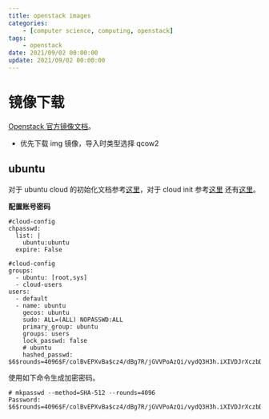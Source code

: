```yaml
---
title: openstack images
categories: 
	- [computer science, computing, openstack]
tags:
	- openstack
date: 2021/09/02 00:00:00
update: 2021/09/02 00:00:00
---
```


# 镜像下载

[Openstack 官方镜像文档](https://docs.openstack.org/image-guide/obtain-images.html)。

- 优先下载 img 镜像，导入时类型选择 qcow2

## ubuntu

对于 ubuntu cloud 的初始化文档参考[这里](https://help.ubuntu.com/community/CloudInit)，对于 cloud init 参考[这里](https://cloud-init.io/) 还有[这里](https://cloudinit.readthedocs.io/en/latest/topics/examples.html)。

**配置账号密码**

```shell
#cloud-config
chpasswd:
  list: |
    ubuntu:ubuntu
  expire: False
```

```shell
#cloud-config
groups:
  - ubuntu: [root,sys]
  - cloud-users
users:
  - default
  - name: ubuntu
    gecos: ubuntu
    sudo: ALL=(ALL) NOPASSWD:ALL
    primary_group: ubuntu
    groups: users
    lock_passwd: false
    # ubuntu
    hashed_passwd: $6$rounds=4096$F/colBvEPXvBa$cz4/dBg7R/jGVVPoAzQi/vydQ3H3h.iXIVDJrXczbDfXy/nGIHyaFA14Ee7e0pSJfWJNMlJGvwo4Kpi6NXFf00
```

使用如下命令生成加密密码。

```shell
# mkpasswd --method=SHA-512 --rounds=4096
Password:
$6$rounds=4096$F/colBvEPXvBa$cz4/dBg7R/jGVVPoAzQi/vydQ3H3h.iXIVDJrXczbDfXy/nGIHyaFA14Ee7e0pSJfWJNMlJGvwo4Kpi6NXFf00
```

